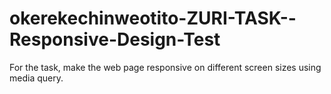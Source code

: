# okerekechinweotito-ZURI-TASK--Responsive-Design-Test
For the task, make the web page responsive on different screen sizes using media query.
